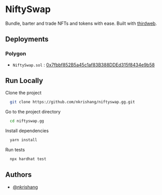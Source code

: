 
# NiftySwap

Bundle, barter and trade NFTs and tokens with ease. Built with [thirdweb](https://thirdweb.com/).

## Deployments

### Polygon
- `NiftySwap.sol` : [0x7fbbf852B5a45c1af83B388DDEd315f8434e9b58](https://polygonscan.com/address/0x7fbbf852B5a45c1af83B388DDEd315f8434e9b58)

## Run Locally

Clone the project

```bash
  git clone https://github.com/nkrishang/niftyswap.gg.git
```

Go to the project directory

```bash
  cd niftyswap.gg
```

Install dependencies

```bash
  yarn install
```

Run tests

```bash
  npx hardhat test
```

## Authors

- [@nkrishang](https://www.github.com/nkrishang)
